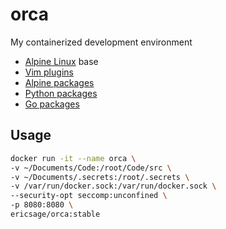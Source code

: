 orca
====
My containerized development environment 
 
- [Alpine Linux](https://hub.docker.com/_/alpine/) base
- [Vim plugins](https://github.com/ericsage/orca/blob/master/configfiles/.vimrc#L27-L79)
- [Alpine packages](https://github.com/ericsage/orca/blob/master/packages/apk)
- [Python packages](https://github.com/ericsage/orca/blob/master/packages/pip)
- [Go packages](https://github.com/ericsage/orca/blob/master/packages/go)

Usage
-----
```bash
docker run -it --name orca \
-v ~/Documents/Code:/root/Code/src \
-v ~/Documents/.secrets:/root/.secrets \
-v /var/run/docker.sock:/var/run/docker.sock \
--security-opt seccomp:unconfined \
-p 8080:8080 \
ericsage/orca:stable
```
